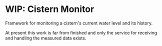 # WIP: Cistern Monitor

Framework for monitoring a cistern's current water level and its history.

At present this work is far from finished and only the service for receiving and
handling the measured data exists.

